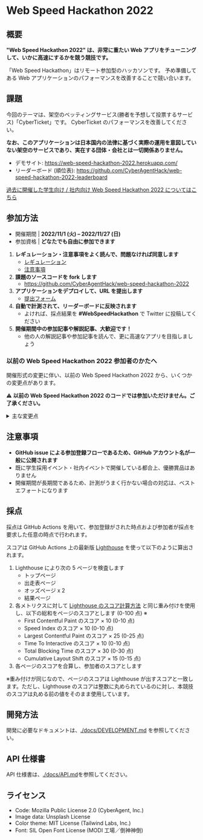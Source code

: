 # Web Speed Hackathon 2022

## 概要

**"Web Speed Hackathon 2022" は、非常に重たい Web アプリをチューニングして、いかに高速にするかを競う競技です。**

「Web Speed Hackathon」はリモート参加型のハッカソンです。 予め準備してある Web アプリケーションのパフォーマンスを改善することで競い合います。

## 課題

今回のテーマは、架空のベッティングサービス(勝者を予想して投票するサービス)「CyberTicket」です。
CyberTicket のパフォーマンスを改善してください。

**なお、このアプリケーションは日本国内の法律に基づく実際の運用を意図していない架空のサービスであり、実在する団体・会社とは一切関係ありません。**

- デモサイト: https://web-speed-hackathon-2022.herokuapp.com/
- リーダーボード (順位表): https://github.com/CyberAgentHack/web-speed-hackathon-2022-leaderboard

[過去に開催した学生向け / 社内向け Web Speed Hackathon 2022 についてはこちら](./docs/internal/README.md)

## 参加方法

- 開催期間 | **2022/11/1 (火) – 2022/11/27 (日)**
- 参加資格 | **どなたでも自由に参加できます**

1. **レギュレーション・注意事項をよく読んで、問題なければ同意します**
   - [レギュレーション](https://github.com/CyberAgentHack/web-speed-hackathon-2022-leaderboard/blob/main/docs/REGULATION.md)
   - [注意事項](#注意事項)
1. **課題のソースコードを fork します**
   - https://github.com/CyberAgentHack/web-speed-hackathon-2022
1. **アプリケーションをデプロイして、URL を提出します**
   - [提出フォーム](https://github.com/CyberAgentHack/web-speed-hackathon-2022-leaderboard/issues/new/choose)
1. **自動で計測されて、リーダーボードに反映されます**
   - よければ、採点結果を **#WebSpeedHackathon** で Twitter に投稿してください
1. **開催期間中の参加記事や解説記事、大歓迎です！**
   - 他の人の解説記事や参加記事を読んで、更に高速なアプリを目指しましょう

### 以前の Web Speed Hackathon 2022 参加者のかたへ

開催形式の変更に伴い、以前の Web Speed Hackathon 2022 から、いくつかの変更点があります。

:warning: **以前の Web Speed Hackathon 2022 のコードでは参加いただけません。ご了承ください。**

<details>
<summary>主な変更点</summary>

- Node.js 、ライブラリのバージョンをアップデートしました
- 開催期間に合わせてデータの再生成を行いました
- `TrimmedImage` のレスポンシブ時の挙動を修正しました
- LICENSE を Mozilla Public License 2.0 と明記しました
- その他、軽微なコードの調整をしました

</details>

## 注意事項

- **GitHub issue による参加登録フローであるため、GitHub アカウント名が一般に公開されます**
- 既に学生採用イベント・社内イベントで開催している都合上、優勝賞品はありません
- 開催期間が長期間であるため、計測がうまく行かない場合の対応は、ベストエフォートになります

## 採点

採点は GitHub Actions を用いて、参加登録がされた時点および参加者が採点を要求した任意の時点で行われます。

スコアは GitHub Actions 上の最新版 [Lighthouse](https://github.com/GoogleChrome/lighthouse) を使って以下のように算出されます。

1. Lighthouse により次の 5 ページを検査します
   - トップページ
   - 出走表ページ
   - オッズページ x 2
   - 結果ページ
2. 各メトリクスに対して [Lighthouse のスコア計算方法](https://web.dev/performance-scoring/#lighthouse-8) と同じ重み付けを使用し、以下の総和をページのスコアとします (0-100 点) ※
   - First Contentful Paint のスコア × 10 (0-10 点)
   - Speed Index のスコア × 10 (0-10 点)
   - Largest Contentful Paint のスコア × 25 (0-25 点)
   - Time To Interactive のスコア × 10 (0-10 点)
   - Total Blocking Time のスコア × 30 (0-30 点)
   - Cumulative Layout Shift のスコア × 15 (0-15 点)
3. 各ページのスコアを合算し、参加者のスコアとします

※重み付けが同じなので、ページのスコアは Lighthouse が出すスコアと一致します。ただし、Lighthouse のスコアは整数に丸められているのに対し、本競技のスコアは丸める前の値をそのまま使用しています。

## 開発方法

開発に必要なドキュメントは、[./docs/DEVELOPMENT.md](./docs/DEVELOPMENT.md) を参照してください。

## API 仕様書

API 仕様書は、[./docs/API.md](./docs/API.md)を参照してください。

## ライセンス

- Code: Mozilla Public License 2.0 (CyberAgent, Inc.)
- Image data: Unsplash License
- Color theme: MIT License (Tailwind Labs, Inc.)
- Font: SIL Open Font License (MODI 工場／倒神神倒)
